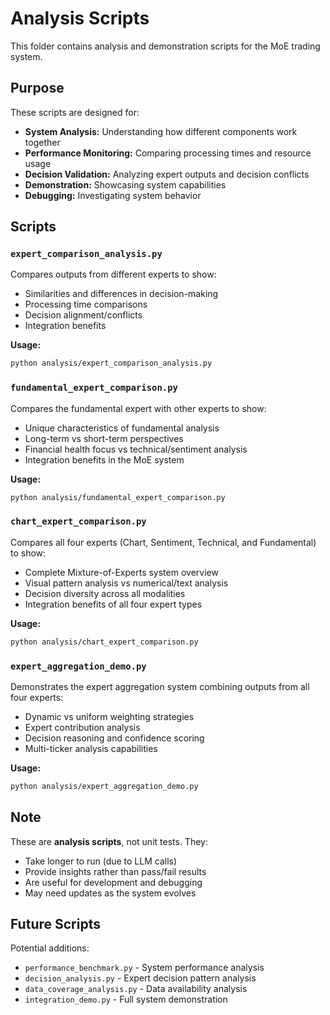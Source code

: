 # Analysis Scripts

This folder contains analysis and demonstration scripts for the MoE trading system.

## Purpose

These scripts are designed for:
- **System Analysis:** Understanding how different components work together
- **Performance Monitoring:** Comparing processing times and resource usage
- **Decision Validation:** Analyzing expert outputs and decision conflicts
- **Demonstration:** Showcasing system capabilities
- **Debugging:** Investigating system behavior

## Scripts

### `expert_comparison_analysis.py`
Compares outputs from different experts to show:
- Similarities and differences in decision-making
- Processing time comparisons
- Decision alignment/conflicts
- Integration benefits

**Usage:**
```bash
python analysis/expert_comparison_analysis.py
```

### `fundamental_expert_comparison.py`
Compares the fundamental expert with other experts to show:
- Unique characteristics of fundamental analysis
- Long-term vs short-term perspectives
- Financial health focus vs technical/sentiment analysis
- Integration benefits in the MoE system

**Usage:**
```bash
python analysis/fundamental_expert_comparison.py
```

### `chart_expert_comparison.py`
Compares all four experts (Chart, Sentiment, Technical, and Fundamental) to show:
- Complete Mixture-of-Experts system overview
- Visual pattern analysis vs numerical/text analysis
- Decision diversity across all modalities
- Integration benefits of all four expert types

**Usage:**
```bash
python analysis/chart_expert_comparison.py
```

### `expert_aggregation_demo.py`
Demonstrates the expert aggregation system combining outputs from all four experts:
- Dynamic vs uniform weighting strategies
- Expert contribution analysis
- Decision reasoning and confidence scoring
- Multi-ticker analysis capabilities

**Usage:**
```bash
python analysis/expert_aggregation_demo.py
```

## Note

These are **analysis scripts**, not unit tests. They:
- Take longer to run (due to LLM calls)
- Provide insights rather than pass/fail results
- Are useful for development and debugging
- May need updates as the system evolves

## Future Scripts

Potential additions:
- `performance_benchmark.py` - System performance analysis
- `decision_analysis.py` - Expert decision pattern analysis
- `data_coverage_analysis.py` - Data availability analysis
- `integration_demo.py` - Full system demonstration 